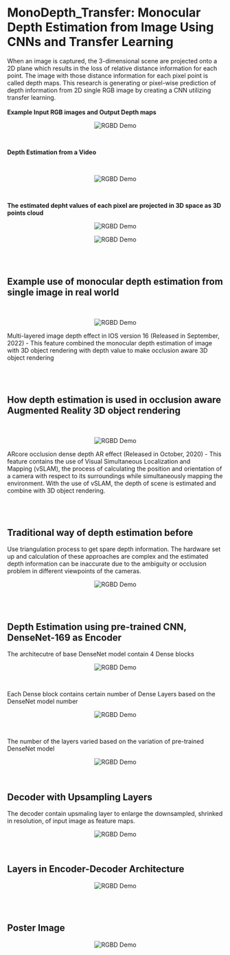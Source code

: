 # MonoDepth_Transfer: Monocular Depth Estimation from Image Using CNNs and Transfer Learning
When an image is captured, the 3-dimensional scene are projected onto a 2D plane which results in the loss of relative distance information for each point. 
The image with those distance information for each pixel point is called depth maps. This research is generating or pixel-wise prediction of depth information from 2D single RGB image by creating a CNN utilizing transfer learning.
<br><br>
**Example Input RGB images and Output Depth maps**
<p align="center">
  <img style="max-width:500px" src="depth_output_results/results_img.png" width="" alt="RGBD Demo">
</p>

<br>

**Depth Estimation from a Video**

<br>
<p align="center">
  <img style="max-width:500px" src="depth_output_results/video_depth_result.gif" width="" alt="RGBD Demo">
</p>
<br>

**The estimated depht values of each pixel are projected in 3D space as 3D points cloud**
<p align="center">
  <img style="max-width:500px" src="other_pictures/point_cloud1.png" width="" alt="RGBD Demo">
</p>

<p align="center">
  <img style="max-width:500px" src="other_pictures/point_cloud2.png" width="" alt="RGBD Demo">
</p>

<br><br>



## Example use of monocular depth estimation from single image in real world
<br>
<p align="center">
  <img style="max-width:500px" src="https://github.com/kelvin-kkw/MonoDepth_Transfer/assets/105034699/2be71d1a-363e-4918-856e-e8b62d7b1e3a" width="" alt="RGBD Demo">
</p>
Multi-layered image depth effect in IOS version 16 (Released in September, 2022)
- This feature combined the monocular depth estimation of image with 3D object rendering with depth value to make occlusion aware 3D object rendering

<br><br>
## How depth estimation is used in occlusion aware Augmented Reality 3D object rendering
<br>
<p align="center">
  <img style="max-width:500px" src="other_pictures/cat_occ.png" width="" alt="RGBD Demo">
</p>
ARcore occlusion dense depth AR effect (Released in October, 2020)
- This feature contains the use of Visual Simultaneous Localization and Mapping (vSLAM), the process of calculating the position and orientation of a camera with respect to its surroundings while simultaneously mapping the environment. With the use of vSLAM, the depth of scene is estimated and combine with 3D object rendering.

<br><br>



## Traditional way of depth estimation before
Use triangulation process to get spare depth information. The hardware set up and calculation of these 
approaches are complex and the estimated depth information can be inaccurate due to the ambiguity or occlusion problem in different viewpoints of the cameras. 
<p align="center">
  <img style="max-width:500px" src="other_pictures/stereo_camera.png" width="" alt="RGBD Demo">
</p>

<br><br>



## Depth Estimation using pre-trained CNN, DenseNet-169 as Encoder
The architecutre of base DenseNet model contain 4 Dense blocks
<p align="center">
  <img style="max-width:500px" src="other_pictures/DenseNet_example.png" width="" alt="RGBD Demo">
</p>
<br>


Each Dense block contains certain number of Dense Layers based on the DenseNet model number
<p align="center">
  <img style="max-width:500px" src="other_pictures/Dense_block.png" width="" alt="RGBD Demo">
</p>
<br>


The number of the layers varied based on the variation of pre-trained DenseNet model
<p align="center">
  <img style="max-width:500px" src="other_pictures/densenet_archs.png" width="" alt="RGBD Demo">
</p>
<br>


## Decoder with Upsampling Layers
The decoder contain upsmaling layer to enlarge the downsampled, shrinked in resolution, of input image as feature maps.
<p align="center">
  <img style="max-width:500px" src="other_pictures/bilinear.png" width="" alt="RGBD Demo">
</p>
<br>


## Layers in Encoder-Decoder Architecture
<p align="center">
  <img style="max-width:500px" src="other_pictures/model_layer.png" width="" alt="RGBD Demo">
</p>
<br><br>



## Poster Image
<p align="center">
  <img style="max-width:500px" src="other_pictures/poster.png" width="" alt="RGBD Demo">
</p>
<br>

